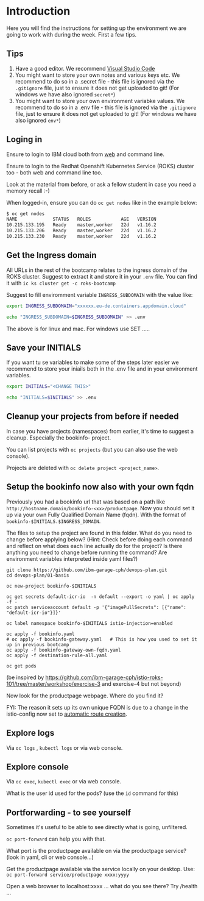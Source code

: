 # Introduction

Here you will find the instructions for setting up the environment we are going to work with during the week.
First a few tips.

## Tips

1. Have a good editor. We recommend [Visual Studio Code](https://code.visualstudio.com/)
2. You might want to store your own notes and various keys etc. We recommend to do so in a .secret file - this file is ignored via the `.gitignore` file, just to ensure it does not get uploaded to git! (For windows we have also ignored `secret*`)
3. You might want to store your own environment variabke values. We recommend to do so in a .env file - this file is ignored via the `.gitignore` file, just to ensure it does not get uploaded to git! (For windows we have also ignored `env*`)

## Loging in

Ensure to login to IBM cloud both from [web](https://cloud.ibm.com) and command line.

Ensure to login to the Redhat Openshift Kubernetes Service (ROKS) cluster too - 
both web and command line too.

Look at the material from before, or ask a fellow student in case you need a memory recall :-)

When logged-in, ensure you can do `oc get nodes` like in the example below:
```bash
$ oc get nodes
NAME             STATUS   ROLES           AGE   VERSION
10.215.133.195   Ready    master,worker   22d   v1.16.2
10.215.133.206   Ready    master,worker   22d   v1.16.2
10.215.133.230   Ready    master,worker   22d   v1.16.2
```

## Get the Ingress domain
All URLs in the rest of the bootcamp relates to the ingress domain of the ROKS cluster. Suggest to extract it and store it in your `.env` file.
You can find it with `ic ks cluster get -c roks-bootcamp`

Suggest to fill enviromment variable `INGRESS_SUBDOMAIN` with the value like:

```bash
export INGRESS_SUBDOMAIN="xxxxxx.eu-de.containers.appdomain.cloud"

echo "INGRESS_SUBDOMAIN=$INGRESS_SUBDOMAIN" >> .env
```

The above is for linux and mac. For windows use SET .....

## Save your INITIALS
If you want tu se variables to make some of the steps later easier we recommend to store your iniails both in the .env file and in your environment variables.

```bash
export INITIALS="<CHANGE THIS>"

echo "INITIALS=$INITIALS" >> .env
```

## Cleanup your projects from before if needed

In case you have projects (namespaces) from earlier, it's time to suggest a cleanup. Especially the bookinfo-<id> project.

You can list projects with `oc projects` (but you can also use the web console).

Projects are deleted with `oc delete project <project_name>`.

## Setup the bookinfo now also with your own fqdn
Previously you had a bookinfo url that was based on a path like `http://hostname.domain/bookinfo-<xx>/productpage`. Now you should set it up via your own Fully Qualified Domain Name (fqdn). With the format of `bookinfo-$INITIALS.$INGRESS_DOMAIN`.

The files to setup the project are found in this folder.
What do you need to change before applying below? (Hint: Check before doing each command and reflect on what does each line actually do for the project? Is there anything you need to change before running the command? Are environment variables interpreted inside yaml files?)
```
git clone https://github.com/ibm-garage-cph/devops-plan.git
cd devops-plan/01-basis

oc new-project bookinfo-$INITIALS

oc get secrets default-icr-io  -n default --export -o yaml | oc apply -f -
oc patch serviceaccount default -p '{"imagePullSecrets": [{"name": "default-icr-io"}]}'

oc label namespace bookinfo-$INITIALS istio-injection=enabled

oc apply -f bookinfo.yaml
# oc apply -f bookinfo-gateway.yaml   # This is how you used to set it up in previous bootcamp
oc apply -f bookinfo-gateway-own-fqdn.yaml
oc apply -f destination-rule-all.yaml

oc get pods
```

(be inspired by https://github.com/ibm-garage-cph/istio-roks-101/tree/master/workshop/exercise-3 and exercise-4 but not beyond)

Now look for the productpage webpage. Where do you find it?

FYI: The reason it sets up its own unique FQDN is due to a change in the istio-config now set to [automatic route creation](https://docs.openshift.com/container-platform/4.3/service_mesh/service_mesh_day_two/ossm-auto-route.html).

## Explore logs
Via `oc logs` ,  `kubectl logs` or via web console.


## Explore console
Via `oc exec`, `kubectl exec` or via web console.

What is the user id used for the pods? (use the `id` command for this)

## Portforwarding - to see yourself
Sometimes it's useful to be able to see directly what is going, unfiltered.

`oc port-forward` can help you with that.

What port is the productpage available on via the productpage service? (look in yaml, cli or web console...)

Get the productpage available via the service locally on your desktop. Use:
`oc port-forward service/productpage xxxx:yyyy`

Open a web browser to localhost:xxxx ... what do you see there?
Try /health ...

